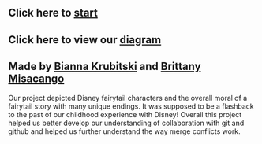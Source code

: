 ## Click here to [start](start.md)  
## Click here to view our [diagram](https://docs.google.com/drawings/d/128A-aXWMygN5W0xHZBGW3sGXk4K4_IPgk6Y6oPkj4UE/edit)  
## Made by [Bianna Krubitski](https://github.com/biannak6288) and [Brittany Misacango](https://github.com/brittanym3578)  
Our project depicted Disney fairytail characters and the overall moral of a fairytail story with many unique endings. It was supposed to be a flashback to the past of our childhood experience with Disney! Overall this project helped us better develop our understanding of collaboration with git and github and helped us further understand the way merge conflicts work.